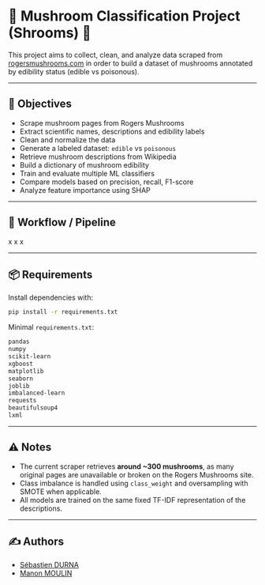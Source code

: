 # 🍄 Mushroom Classification Project (Shrooms) 🍄

This project aims to collect, clean, and analyze data scraped from [rogersmushrooms.com](https://rogersmushrooms.com) in order to build a dataset of mushrooms annotated by edibility status (edible vs poisonous).

---

## 📌 Objectives

- Scrape mushroom pages from Rogers Mushrooms
- Extract scientific names, descriptions and edibility labels
- Clean and normalize the data
- Generate a labeled dataset: `edible` vs `poisonous`
- Retrieve mushroom descriptions from Wikipedia
- Build a dictionary of mushroom edibility
- Train and evaluate multiple ML classifiers
- Compare models based on precision, recall, F1-score
- Analyze feature importance using SHAP

---

## 🧪 Workflow / Pipeline

x
x
x

---

## 📦 Requirements

Install dependencies with:

```bash
pip install -r requirements.txt
```

Minimal `requirements.txt`:

```txt
pandas
numpy
scikit-learn
xgboost
matplotlib
seaborn
joblib
imbalanced-learn
requests
beautifulsoup4
lxml
```

---

## ⚠️ Notes

- The current scraper retrieves **around ~300 mushrooms**, as many original pages are unavailable or broken on the Rogers Mushrooms site.
- Class imbalance is handled using `class_weight` and oversampling with SMOTE when applicable.
- All models are trained on the same fixed TF-IDF representation of the descriptions.

---

## ✍️ Authors

- [Sébastien DURNA](https://github.com/Seeeb3)
- [Manon MOULIN](https://github.com/Manon09825)
